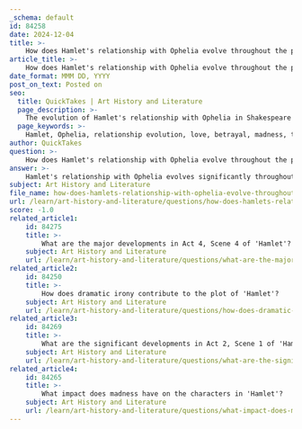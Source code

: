```yaml
---
_schema: default
id: 84258
date: 2024-12-04
title: >-
    How does Hamlet's relationship with Ophelia evolve throughout the play?
article_title: >-
    How does Hamlet's relationship with Ophelia evolve throughout the play?
date_format: MMM DD, YYYY
post_on_text: Posted on
seo:
  title: QuickTakes | Art History and Literature
  page_description: >-
    The evolution of Hamlet's relationship with Ophelia in Shakespeare's play reveals themes of love, betrayal, and madness, highlighting the complexities of their interactions amidst external pressures and societal expectations.
  page_keywords: >-
    Hamlet, Ophelia, relationship evolution, love, betrayal, madness, tragedy, Shakespeare, emotional connection, conflict, family pressure, Polonius, mental descent, societal impact, revenge, character transformation
author: QuickTakes
question: >-
    How does Hamlet's relationship with Ophelia evolve throughout the play?
answer: >-
    Hamlet's relationship with Ophelia evolves significantly throughout Shakespeare's play, reflecting the complexities of love, betrayal, and the impact of external pressures. Initially, their relationship appears to be one of genuine affection. Hamlet expresses his love for Ophelia in a manner that is both honorable and romantic, referring to her as "celestial" and sending her love letters. This early portrayal suggests a deep emotional connection between the two characters.\n\nHowever, as the play progresses, their relationship becomes increasingly strained due to the influence of external factors, particularly the expectations imposed by their families. Ophelia is caught between her love for Hamlet and her duty to her father, Polonius, who disapproves of their relationship. This conflict is evident when Ophelia, under her father's guidance, distances herself from Hamlet, leading him to feel betrayed. Hamlet's subsequent behavior towards Ophelia becomes erratic and harsh, culminating in his famous declaration, "I loved you not," which deeply wounds her.\n\nThe theme of madness further complicates their relationship. Ophelia's descent into madness is partly triggered by Hamlet's rejection and the death of her father, Polonius, at Hamlet's hands. This tragedy transforms Ophelia from a character of potential strength into one who is ultimately tragic, illustrating the destructive impact of the surrounding chaos and the male-dominated society in which she lives.\n\nBy the end of the play, Ophelia's madness and eventual death serve as a poignant reflection of the consequences of Hamlet's actions and the societal pressures that dictate their lives. Their relationship, once filled with promise, ultimately becomes a tragic narrative of lost love and the devastating effects of revenge and madness. Thus, Hamlet's relationship with Ophelia evolves from one of love to one marked by betrayal, madness, and tragedy, highlighting the play's exploration of the complexities of human emotions and relationships.
subject: Art History and Literature
file_name: how-does-hamlets-relationship-with-ophelia-evolve-throughout-the-play.md
url: /learn/art-history-and-literature/questions/how-does-hamlets-relationship-with-ophelia-evolve-throughout-the-play
score: -1.0
related_article1:
    id: 84275
    title: >-
        What are the major developments in Act 4, Scene 4 of 'Hamlet'?
    subject: Art History and Literature
    url: /learn/art-history-and-literature/questions/what-are-the-major-developments-in-act-4-scene-4-of-hamlet
related_article2:
    id: 84250
    title: >-
        How does dramatic irony contribute to the plot of 'Hamlet'?
    subject: Art History and Literature
    url: /learn/art-history-and-literature/questions/how-does-dramatic-irony-contribute-to-the-plot-of-hamlet
related_article3:
    id: 84269
    title: >-
        What are the significant developments in Act 2, Scene 1 of 'Hamlet'?
    subject: Art History and Literature
    url: /learn/art-history-and-literature/questions/what-are-the-significant-developments-in-act-2-scene-1-of-hamlet
related_article4:
    id: 84265
    title: >-
        What impact does madness have on the characters in 'Hamlet'?
    subject: Art History and Literature
    url: /learn/art-history-and-literature/questions/what-impact-does-madness-have-on-the-characters-in-hamlet
---
```


&nbsp;